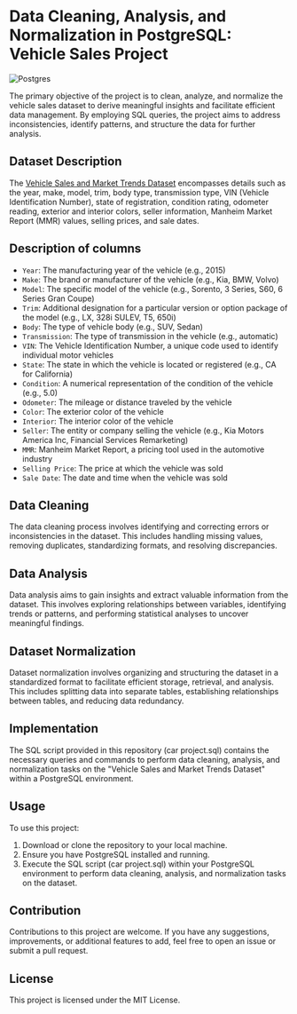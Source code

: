 # Data Cleaning, Analysis, and Normalization in PostgreSQL: Vehicle Sales Project

![Postgres](https://img.shields.io/badge/postgres-%23316192.svg?logo=postgresql&logoColor=white)

The primary objective of the project is to clean, analyze, and normalize the vehicle sales dataset to derive meaningful insights and facilitate efficient data management. By employing SQL queries, the project aims to address inconsistencies, identify patterns, and structure the data for further analysis.

## Dataset Description
The [Vehicle Sales and Market Trends Dataset](https://www.kaggle.com/datasets/syedanwarafridi/vehicle-sales-data/data) encompasses details such as the year, make, model, trim, body type, transmission type, VIN (Vehicle Identification Number), state of registration, condition rating, odometer reading, exterior and interior colors, seller information, Manheim Market Report (MMR) values, selling prices, and sale dates.

## Description of columns
- `Year`: The manufacturing year of the vehicle (e.g., 2015)
- `Make`: The brand or manufacturer of the vehicle (e.g., Kia, BMW, Volvo)
- `Model`: The specific model of the vehicle (e.g., Sorento, 3 Series, S60, 6 Series Gran Coupe)
- `Trim`: Additional designation for a particular version or option package of the model (e.g., LX, 328i SULEV, T5, 650i)
- `Body`: The type of vehicle body (e.g., SUV, Sedan)
- `Transmission`: The type of transmission in the vehicle (e.g., automatic)
- `VIN`: The Vehicle Identification Number, a unique code used to identify individual motor vehicles
- `State`: The state in which the vehicle is located or registered (e.g., CA for California)
- `Condition`: A numerical representation of the condition of the vehicle (e.g., 5.0)
- `Odometer`: The mileage or distance traveled by the vehicle
- `Color`: The exterior color of the vehicle
- `Interior`: The interior color of the vehicle
- `Seller`: The entity or company selling the vehicle (e.g., Kia Motors America Inc, Financial Services Remarketing)
- `MMR`: Manheim Market Report, a pricing tool used in the automotive industry
- `Selling Price`: The price at which the vehicle was sold
- `Sale Date`: The date and time when the vehicle was sold

## Data Cleaning
The data cleaning process involves identifying and correcting errors or inconsistencies in the dataset. This includes handling missing values, removing duplicates, standardizing formats, and resolving discrepancies.

## Data Analysis
Data analysis aims to gain insights and extract valuable information from the dataset. This involves exploring relationships between variables, identifying trends or patterns, and performing statistical analyses to uncover meaningful findings.

## Dataset Normalization
Dataset normalization involves organizing and structuring the dataset in a standardized format to facilitate efficient storage, retrieval, and analysis. This includes splitting data into separate tables, establishing relationships between tables, and reducing data redundancy.

## Implementation
The SQL script provided in this repository (car project.sql) contains the necessary queries and commands to perform data cleaning, analysis, and normalization tasks on the "Vehicle Sales and Market Trends Dataset" within a PostgreSQL environment.

## Usage
To use this project:

1. Download or clone the repository to your local machine.
2. Ensure you have PostgreSQL installed and running.
3. Execute the SQL script (car project.sql) within your PostgreSQL environment to perform data cleaning, analysis, and normalization tasks on the dataset.
## Contribution
Contributions to this project are welcome. If you have any suggestions, improvements, or additional features to add, feel free to open an issue or submit a pull request.

## License
This project is licensed under the MIT License.

